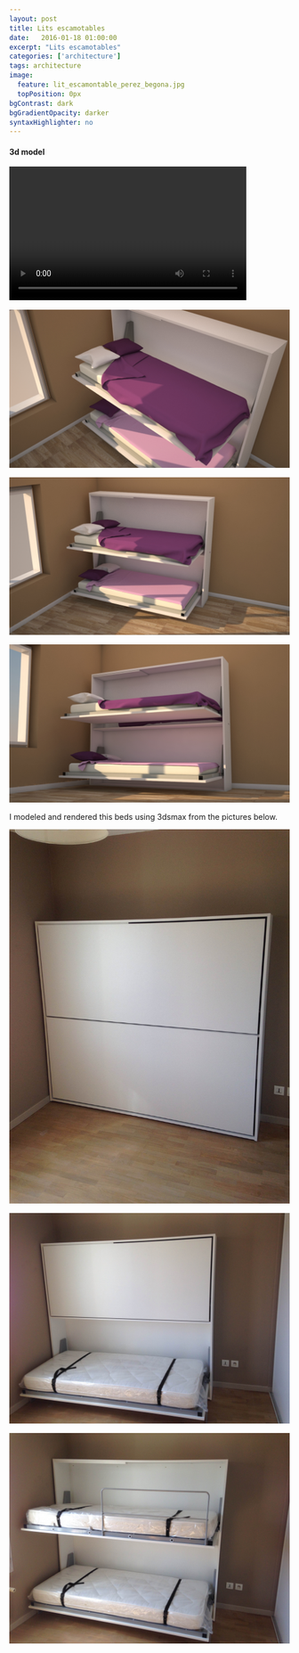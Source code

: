 ```yaml
---
layout: post
title: Lits escamotables
date:   2016-01-18 01:00:00
excerpt: "Lits escamotables"
categories: ['architecture']
tags: architecture
image:
  feature: lit_escamontable_perez_begona.jpg
  topPosition: 0px
bgContrast: dark
bgGradientOpacity: darker
syntaxHighlighter: no
---
```





<!-- <embed src="/assets/images/hero/lit_esca_begona_perez.mp4" width="426" height="240" loop="1"> </embed> -->

<!-- <p>
      <iframe  id="player_1" src="/assets/images/hero/lit_esca_begona_perez.mp4" autoplay controls width="426" height="240" frameborder="0" webkitAllowFullScreen mozallowfullscreen allowFullScreen loop></iframe>
</p> -->

<h4>3d model</h4>


<p>
<video width="426" height="240" autoplay controls loop>
  <source src="/assets/images/hero/lit_esca_begona_perez.mp4" type="video/mp4">
Sorry, your browser doesn't support embedded videos, 
  but don't worry, you can <a href="/assets/images/hero/lit_esca_begona_perez.mp4">download it</a>
  and watch it with your favorite video player!

</video>
</p>

![alt text](/assets/images/hero/lit_escamontableZoom.jpg "Lits escamotables")

![alt text](/assets/images/hero/lit_escamontable_perez_begona.jpg "Lits escamotables")

![alt text](/assets/images/hero/lit_escamontable_perez_begona_2.jpg "Lits escamotables")


I modeled and rendered this beds using 3dsmax from the pictures below.

![alt text](/assets/images/hero/nono1.jpg "Lits escamotables")

![alt text](/assets/images/hero/nono2.jpg "Lits escamotables")
 
![alt text](/assets/images/hero/nono3.jpg "Lits escamotables")





